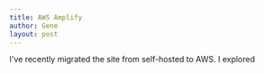 ```yaml
---
title: AWS Amplify
author: Gene
layout: post
---
```


I've recently migrated the site from self-hosted to AWS. I explored 


